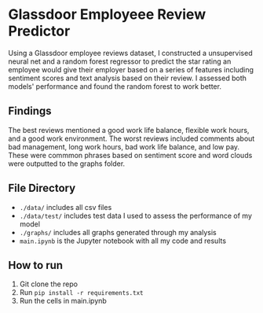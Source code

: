 # Glassdoor Employeee Review Predictor

Using a Glassdoor employee reviews dataset, I constructed a unsupervised neural net and a random forest regressor to predict the star rating an employee would give their employer based on a series of features including sentiment scores and text analysis based on their review. I assessed both models' performance and found the random forest to work better.

## Findings
The best reviews mentioned a good work life balance, flexible work hours, and a good work environment. The worst reviews included comments about bad management, long work hours, bad work life balance, and low pay. These were commmon phrases based on sentiment score and word clouds were outputted to the graphs folder.

## File Directory
- `./data/` includes all csv files
- `./data/test/` includes test data I used to assess the performance of my model
- `./graphs/` includes all graphs generated through my analysis
- `main.ipynb` is the Jupyter notebook with all my code and results

## How to run
1. Git clone the repo
2. Run `pip install -r requirements.txt`
3. Run the cells in main.ipynb
